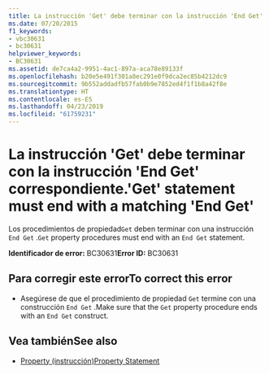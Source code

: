 ```yaml
---
title: La instrucción 'Get' debe terminar con la instrucción 'End Get' correspondiente.
ms.date: 07/20/2015
f1_keywords:
- vbc30631
- bc30631
helpviewer_keywords:
- BC30631
ms.assetid: de7ca4a2-9951-4ac1-897a-aca78e89133f
ms.openlocfilehash: b20e5e491f301a8ec291e0f9dca2ec85b4212dc9
ms.sourcegitcommit: 9b552addadfb57fab0b9e7852ed4f1f1b8a42f8e
ms.translationtype: HT
ms.contentlocale: es-ES
ms.lasthandoff: 04/23/2019
ms.locfileid: "61759231"
---
```

# <a name="get-statement-must-end-with-a-matching-end-get"></a><span data-ttu-id="2caff-102">La instrucción 'Get' debe terminar con la instrucción 'End Get' correspondiente.</span><span class="sxs-lookup"><span data-stu-id="2caff-102">'Get' statement must end with a matching 'End Get'</span></span>
<span data-ttu-id="2caff-103">Los procedimientos de propiedad`Get` deben terminar con una instrucción `End Get` .</span><span class="sxs-lookup"><span data-stu-id="2caff-103">`Get` property procedures must end with an `End Get` statement.</span></span>  
  
 <span data-ttu-id="2caff-104">**Identificador de error:** BC30631</span><span class="sxs-lookup"><span data-stu-id="2caff-104">**Error ID:** BC30631</span></span>  
  
## <a name="to-correct-this-error"></a><span data-ttu-id="2caff-105">Para corregir este error</span><span class="sxs-lookup"><span data-stu-id="2caff-105">To correct this error</span></span>  
  
- <span data-ttu-id="2caff-106">Asegúrese de que el procedimiento de propiedad `Get` termine con una construcción `End Get` .</span><span class="sxs-lookup"><span data-stu-id="2caff-106">Make sure that the `Get` property procedure ends with an `End Get` construct.</span></span>  
  
## <a name="see-also"></a><span data-ttu-id="2caff-107">Vea también</span><span class="sxs-lookup"><span data-stu-id="2caff-107">See also</span></span>

- [<span data-ttu-id="2caff-108">Property (instrucción)</span><span class="sxs-lookup"><span data-stu-id="2caff-108">Property Statement</span></span>](../../visual-basic/language-reference/statements/property-statement.md)

